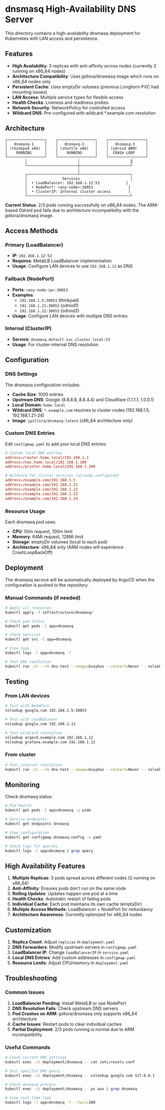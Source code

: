 # dnsmasq High-Availability DNS Server

This directory contains a high-availability dnsmasq deployment for Kubernetes with LAN access and persistence.

## Features

- **High Availability**: 3 replicas with anti-affinity across nodes (currently 2 running on x86_64 nodes)
- **Architecture Compatibility**: Uses jpillora/dnsmasq image which runs on x86_64 nodes only
- **Persistent Cache**: Uses emptyDir volumes (previous Longhorn PVC had mounting issues)
- **LAN Access**: Multiple service types for flexible access
- **Health Checks**: Liveness and readiness probes
- **Network Security**: NetworkPolicy for controlled access
- **Wildcard DNS**: Pre-configured with wildcard *.example.com resolution

## Architecture

```
┌─────────────────┐    ┌─────────────────┐    ┌─────────────────┐
│   dnsmasq-1     │    │   dnsmasq-2     │    │   dnsmasq-3     │
│ (thinkpad x86)  │    │ (shuttle x86)   │    │ (odroid ARM)    │
│    RUNNING      │    │    RUNNING      │    │  CRASH LOOP     │
└─────────────────┘    └─────────────────┘    └─────────────────┘
         │                       │                       ╳
         └───────────────────────┼───────────────────────┘
                                 │
         ┌───────────────────────┴───────────────────────┐
         │                Services                       │
         │  • LoadBalancer: 192.168.1.12:53            │
         │  • NodePort: <any-node>:30053                │
         │  • ClusterIP: Internal cluster access        │
         └───────────────────────────────────────────────┘
```

**Current Status**: 2/3 pods running successfully on x86_64 nodes. The ARM-based Odroid pod fails due to architecture incompatibility with the jpillora/dnsmasq image.

## Access Methods

### Primary (LoadBalancer)
- **IP**: `192.168.1.12:53`
- **Requires**: MetalLB LoadBalancer implementation
- **Usage**: Configure LAN devices to use `192.168.1.12` as DNS

### Fallback (NodePort)
- **Ports**: `<any-node-ip>:30053`
- **Examples**: 
  - `192.168.1.5:30053` (thinkpad)
  - `192.168.1.21:30053` (odroid1)
  - `192.168.1.22:30053` (odroid2)
- **Usage**: Configure LAN devices with multiple DNS entries

### Internal (ClusterIP)
- **Service**: `dnsmasq.default.svc.cluster.local:53`
- **Usage**: For cluster-internal DNS resolution

## Configuration

### DNS Settings
The dnsmasq configuration includes:

- **Cache Size**: 1000 entries
- **Upstream DNS**: Google (8.8.8.8, 8.8.4.4) and Cloudflare (1.1.1.1, 1.0.0.1)
- **Local Domain**: `home.local`
- **Wildcard DNS**: `*.example.com` resolves to cluster nodes (192.168.1.5, 192.168.1.21-24)
- **Image**: `jpillora/dnsmasq:latest` (x86_64 architecture only)

### Custom DNS Entries
Edit `configmap.yaml` to add your local DNS entries:

```conf
# Custom local DNS entries
address=/router.home.local/192.168.1.1
address=/nas.home.local/192.168.1.100
address=/printer.home.local/192.168.1.200

# Wildcard for cluster services (already configured)
address=/example.com/192.168.1.5
address=/example.com/192.168.1.21
address=/example.com/192.168.1.22
address=/example.com/192.168.1.23
address=/example.com/192.168.1.24
```

### Resource Usage
Each dnsmasq pod uses:
- **CPU**: 50m request, 100m limit
- **Memory**: 64Mi request, 128Mi limit
- **Storage**: emptyDir volumes (local to each pod)
- **Architecture**: x86_64 only (ARM nodes will experience CrashLoopBackOff)

## Deployment

The dnsmasq service will be automatically deployed by ArgoCD when the configuration is pushed to the repository.

### Manual Commands (if needed)
```bash
# Apply all resources
kubectl apply -f infrastructure/dnsmasq/

# Check pod status
kubectl get pods -l app=dnsmasq

# Check services
kubectl get svc -l app=dnsmasq

# View logs
kubectl logs -l app=dnsmasq -f

# Test DNS resolution
kubectl run -it --rm dns-test --image=busybox --restart=Never -- nslookup google.com dnsmasq.default.svc.cluster.local
```

## Testing

### From LAN devices
```bash
# Test with NodePort
nslookup google.com 192.168.1.5:30053

# Test with LoadBalancer
nslookup google.com 192.168.1.12

# Test wildcard resolution
nslookup argocd.example.com 192.168.1.12
nslookup grafana.example.com 192.168.1.12
```

### From cluster
```bash
# Test internal resolution
kubectl run -it --rm dns-test --image=busybox --restart=Never -- nslookup google.com dnsmasq
```

## Monitoring

Check dnsmasq status:
```bash
# Pod health
kubectl get pods -l app=dnsmasq -o wide

# Service endpoints
kubectl get endpoints dnsmasq

# View configuration
kubectl get configmap dnsmasq-config -o yaml

# Check logs for queries
kubectl logs -l app=dnsmasq | grep query
```

## High Availability Features

1. **Multiple Replicas**: 3 pods spread across different nodes (2 running on x86_64)
2. **Anti-Affinity**: Ensures pods don't run on the same node
3. **Rolling Updates**: Updates happen one pod at a time
4. **Health Checks**: Automatic restart of failing pods
5. **Individual Cache**: Each pod maintains its own cache (emptyDir)
6. **Multiple Access Methods**: LoadBalancer + NodePort for redundancy
7. **Architecture Awareness**: Currently optimized for x86_64 nodes

## Customization

1. **Replica Count**: Adjust `replicas` in `deployment.yaml`
2. **DNS Forwarders**: Modify upstream servers in `configmap.yaml`
3. **LoadBalancer IP**: Change `loadBalancerIP` in `service.yaml`
4. **Local DNS Entries**: Add custom addresses in `configmap.yaml`
5. **Resource Limits**: Adjust CPU/memory in `deployment.yaml`

## Troubleshooting

### Common Issues

1. **LoadBalancer Pending**: Install MetalLB or use NodePort
2. **DNS Resolution Fails**: Check upstream DNS servers
3. **Pod Crashes on ARM**: jpillora/dnsmasq only supports x86_64 architecture
4. **Cache Issues**: Restart pods to clear individual caches
5. **Partial Deployment**: 2/3 pods running is normal due to ARM incompatibility

### Useful Commands
```bash
# Check current DNS settings
kubectl exec -it deployment/dnsmasq -- cat /etc/resolv.conf

# Test specific DNS query
kubectl exec -it deployment/dnsmasq -- nslookup google.com 127.0.0.1

# Check dnsmasq process
kubectl exec -it deployment/dnsmasq -- ps aux | grep dnsmasq

# View real-time logs
kubectl logs -l app=dnsmasq -f --tail=100
```